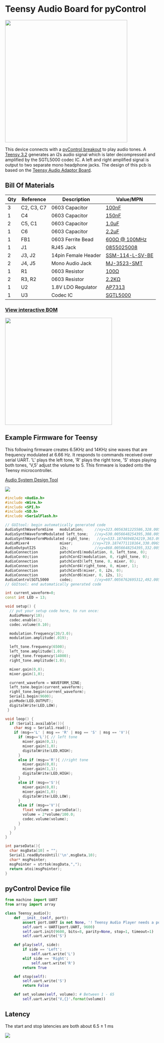 # Teensy Audio Board for pyControl
<img src="docs/photo.jpg" height="400">

This device connects with a [pyControl breakout](https://karpova-lab.github.io/pyControl-D-Series-Breakout/index.html) to play audio tones. 
A [Teensy 3.2](https://www.pjrc.com/teensy/index.html) generates an i2s audio signal which is later decompressed and amplified by the SGTL5000 codec IC. 
A left and right amplified signal is output to two separate mono headphone jacks. The design of this pcb is based on the [Teensy Audio Adaptor Board](https://www.pjrc.com/store/teensy3_audio.html).



## Bill Of Materials
| Qty | Reference  | Description         | Value/MPN                                                                                                            | 
|-----|------------|---------------------|----------------------------------------------------------------------------------------------------------------------|
| 3   | C2, C3, C7 | 0603 Capacitor      | [100nF](https://www.digikey.com/products/en?keywords=1276-1258-1-ND)                                                 | 
| 1   | C4         | 0603 Capacitor      | [150nF](https://www.digikey.com/product-detail/en/kemet/C0603C154K8RACTU/399-7862-1-ND/3471585)                      | 
| 2   | C5, C1     | 0603 Capacitor      | [1.0µF](https://www.digikey.com/products/en?keywords=1276-6524-1-ND)                                                 | 
| 1   | C6         | 0603 Capacitor      | [2.2µF](https://www.digikey.com/products/en?keywords=1276-1040-1-ND)                                                 | 
| 1   | FB1        | 0603 Ferrite Bead   | [600Ω @ 100MHz](https://www.digikey.com/products/en?keywords=445-2166-1-ND)                                          | 
| 1   | J1         | RJ45 Jack           | [0855025008](https://www.digikey.com/products/en?keywords=WM3547CT-ND)                                               | 
| 2   | J3, J2     | 14pin Female Header | [SSM-114-L-SV-BE](https://www.digikey.com/products/en?keywords=SSM-114-L-SV-BE-ND)                                   | 
| 2   | J4, J5     | Mono Audio Jack     | [MJ-3523-SMT](https://www.digikey.com/products/en?keywords=CP-3523MJCT-ND)                                           | 
| 1   | R1         | 0603 Resistor       | [100Ω](https://www.digikey.com/products/en?keywords=311-100HRCT-ND)                                                  | 
| 2   | R3, R2     | 0603 Resistor       | [2.2KΩ](https://www.digikey.com/products/en?keywords=A130093CT-ND)                                                   | 
| 1   | U2         | 1.8V LDO Regulator  | [AP7313](https://www.digikey.com/product-detail/en/diodes-incorporated/AP7313-18SAG-7/AP7313-18SAG-7DICT-ND/2270838) | 
| 1   | U3         | Codec IC            | [SGTL5000](https://www.digikey.com/products/en?keywords=SGTL5000XNAA3R2CT-ND)                                        | 

### [View interactive BOM](https://karpova-lab.github.io/audio_teensy/ibom)

<img src="docs/Audio_teensy-Front.png" height="350" />

## Example Firmware for Teensy
This following firmware creates 6.5KHz and 14KHz sine waves that are frequency modulated at 6.66 Hz. 
It responds to commands received over serial UART. 'L' plays the left tone, 'R' plays the right tone, 'S' stops playing both tones, 'V,5' adjust the volume to 5. 
This firmware is loaded onto the Teensy microcontroller. 

[Audio System Design Tool](https://www.pjrc.com/teensy/gui/index.html)

![](docs/design_tool.png) 

```c++
#include <Audio.h>
#include <Wire.h>
#include <SPI.h>
#include <SD.h>
#include <SerialFlash.h>

// GUItool: begin automatically generated code
AudioSynthWaveformSine   modulation;     //xy=323.0056381225586,328.0056438446045
AudioSynthWaveformModulated left_tone;   //xy=530.0056648254395,308.0056457519531
AudioSynthWaveformModulated right_tone;   //xy=533.1874694824219,363.0965919494629
AudioMixer4              mixer;         //xy=719.1874771118164,330.0965805053711
AudioOutputI2S           i2s;            //xy=868.0056648254395,332.0056505203247
AudioConnection          patchCord1(modulation, 0, left_tone, 0);
AudioConnection          patchCord2(modulation, 0, right_tone, 0);
AudioConnection          patchCord3(left_tone, 0, mixer, 0);
AudioConnection          patchCord4(right_tone, 0, mixer, 1);
AudioConnection          patchCord5(mixer, 0, i2s, 0);
AudioConnection          patchCord6(mixer, 0, i2s, 1);
AudioControlSGTL5000     codec;          //xy=607.0056762695312,492.0056781768799
// GUItool: end automatically generated code

int current_waveform=0;
const int LED = 13;

void setup() {
  // put your setup code here, to run once:
  AudioMemory(10);
  codec.enable();
  codec.volume(0.10);

  modulation.frequency(20/3.0);
  modulation.amplitude(.019);

  left_tone.frequency(6500);
  left_tone.amplitude(1.0);
  right_tone.frequency(14000);
  right_tone.amplitude(1.0);

  mixer.gain(0,0);
  mixer.gain(1,0);

  current_waveform = WAVEFORM_SINE;
  left_tone.begin(current_waveform);
  right_tone.begin(current_waveform);
  Serial1.begin(9600);
  pinMode(LED,OUTPUT);
  digitalWrite(LED,LOW);
 }

void loop() {
  if (Serial1.available()){
    char msg = Serial1.read();
    if (msg=='L' | msg == 'R' | msg == 'S' | msg == 'V'){
      if (msg=='L'){ // left tone
        mixer.gain(0,1);
        mixer.gain(1,0);
        digitalWrite(LED,HIGH);
      }
      else if (msg=='R'){ //right tone
        mixer.gain(0,0);
        mixer.gain(1,1);
        digitalWrite(LED,HIGH);
      }
      else if (msg=='S'){ 
        mixer.gain(0,0);
        mixer.gain(1,0);
        digitalWrite(LED,LOW);
      }
      else if (msg=='V'){ 
        float volume = parseData();
        volume = 2*volume/100.0;
        codec.volume(volume);
      }
    }    
  }
}

int parseData(){
  char msgData[10] = "";
  Serial1.readBytesUntil('\n',msgData,10);
  char* msgPointer;
  msgPointer = strtok(msgData,",");
  return atoi(msgPointer);
}
```

## pyControl Device file

``` python
from machine import UART
from array import array

class Teensy_audio():
    def __init__(self, port):
        assert port.UART is not None, '! Teensy Audio Player needs a port with UART.'
        self.uart = UART(port.UART, 9600)
        self.uart.init(9600, bits=8, parity=None, stop=1, timeout=1)
        self.uart.write('S')

    def play(self, side):
        if side == 'Left':
            self.uart.write('L')
        elif side == 'Right':
            self.uart.write('R')
        return True

    def stop(self):
        self.uart.write('S')
        return False

    def set_volume(self, volume): # Between 1 - 65
        self.uart.write('V,{}'.format(volume))
```

## Latency
The start and stop latencies are both about 6.5 ± 1 ms

![](docs/latencies.png)
